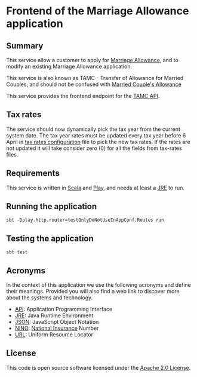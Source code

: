 Frontend of the Marriage Allowance application
==============================================

Summary
-------
This service allow a customer to apply for [Marriage Allowance], and to modify an existing Marriage Allowance application.

This service is also known as TAMC - Transfer of Allowance for Married Couples, and should not be confused with [Married Couple's Allowance]

This service provides the frontend endpoint for the [TAMC API](https://github.com/hmrc/tamc).

Tax rates
---------
The service should now dynamically pick the tax year from the current system date. 
The tax year rates must be updated every tax year before 6 April in [tax rates configuration](conf/data/tax-rates.conf) 
file to pick the new tax rates. If the rates are not updated it will take consider zero (0) for all the fields from tax-rates files.


Requirements
------------
This service is written in [Scala] and [Play], and needs at least a [JRE] to run.


Running the application
-----------------------
```shell
sbt -Dplay.http.router=testOnlyDoNotUseInAppConf.Routes run
```


Testing the application
-----------------------
```shell
sbt test
```


Acronyms
--------
In the context of this application we use the following acronyms and define their
meanings. Provided you will also find a web link to discover more about the systems
and technology.

* [API]: Application Programming Interface
* [JRE]: Java Runtime Environment
* [JSON]: JavaScript Object Notation
* [NINO]: [National Insurance] Number
* [URL]: Uniform Resource Locator

License
-------
This code is open source software licensed under the [Apache 2.0 License]("http://www.apache.org/licenses/LICENSE-2.0.html").

[API]: https://en.wikipedia.org/wiki/Application_programming_interface
[JRE]: https://www.oracle.com/technetwork/java/javase/overview/index.html
[JSON]: https://json.org/
[National Insurance]: https://www.gov.uk/national-insurance/overview
[NINO]: https://www.hmrc.gov.uk/manuals/nimmanual/nim39110.htm
[Play]: https://https://www.playframework.com/
[Scala]: https://www.scala-lang.org/
[URL]: https://en.wikipedia.org/wiki/Uniform_Resource_Locator
[Marriage Allowance]: https://www.gov.uk/marriage-allowance
[Married Couple's Allowance]: https://www.gov.uk/married-couples-allowance
